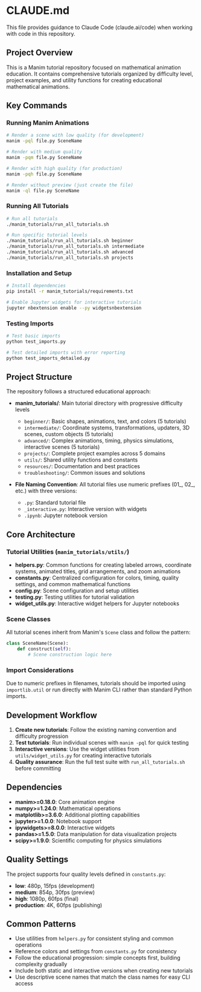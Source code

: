 # CLAUDE.md

This file provides guidance to Claude Code (claude.ai/code) when working with code in this repository.

## Project Overview

This is a Manim tutorial repository focused on mathematical animation education. It contains comprehensive tutorials organized by difficulty level, project examples, and utility functions for creating educational mathematical animations.

## Key Commands

### Running Manim Animations
```bash
# Render a scene with low quality (for development)
manim -pql file.py SceneName

# Render with medium quality
manim -pqm file.py SceneName

# Render with high quality (for production)
manim -pqh file.py SceneName

# Render without preview (just create the file)
manim -ql file.py SceneName
```

### Running All Tutorials
```bash
# Run all tutorials
./manim_tutorials/run_all_tutorials.sh

# Run specific tutorial levels
./manim_tutorials/run_all_tutorials.sh beginner
./manim_tutorials/run_all_tutorials.sh intermediate
./manim_tutorials/run_all_tutorials.sh advanced
./manim_tutorials/run_all_tutorials.sh projects
```

### Installation and Setup
```bash
# Install dependencies
pip install -r manim_tutorials/requirements.txt

# Enable Jupyter widgets for interactive tutorials
jupyter nbextension enable --py widgetsnbextension
```

### Testing Imports
```bash
# Test basic imports
python test_imports.py

# Test detailed imports with error reporting
python test_imports_detailed.py
```

## Project Structure

The repository follows a structured educational approach:

- **manim_tutorials/**: Main tutorial directory with progressive difficulty levels
  - `beginner/`: Basic shapes, animations, text, and colors (5 tutorials)
  - `intermediate/`: Coordinate systems, transformations, updaters, 3D scenes, custom objects (5 tutorials)
  - `advanced/`: Complex animations, timing, physics simulations, interactive scenes (5 tutorials)
  - `projects/`: Complete project examples across 5 domains
  - `utils/`: Shared utility functions and constants
  - `resources/`: Documentation and best practices
  - `troubleshooting/`: Common issues and solutions

- **File Naming Convention**: All tutorial files use numeric prefixes (01_, 02_, etc.) with three versions:
  - `.py`: Standard tutorial file
  - `_interactive.py`: Interactive version with widgets
  - `.ipynb`: Jupyter notebook version

## Core Architecture

### Tutorial Utilities (`manim_tutorials/utils/`)

- **helpers.py**: Common functions for creating labeled arrows, coordinate systems, animated titles, grid arrangements, and zoom animations
- **constants.py**: Centralized configuration for colors, timing, quality settings, and common mathematical functions
- **config.py**: Scene configuration and setup utilities
- **testing.py**: Testing utilities for tutorial validation
- **widget_utils.py**: Interactive widget helpers for Jupyter notebooks

### Scene Classes

All tutorial scenes inherit from Manim's `Scene` class and follow the pattern:
```python
class SceneName(Scene):
    def construct(self):
        # Scene construction logic here
```

### Import Considerations

Due to numeric prefixes in filenames, tutorials should be imported using `importlib.util` or run directly with Manim CLI rather than standard Python imports.

## Development Workflow

1. **Create new tutorials**: Follow the existing naming convention and difficulty progression
2. **Test tutorials**: Run individual scenes with `manim -pql` for quick testing
3. **Interactive versions**: Use the widget utilities from `utils/widget_utils.py` for creating interactive tutorials
4. **Quality assurance**: Run the full test suite with `run_all_tutorials.sh` before committing

## Dependencies

- **manim>=0.18.0**: Core animation engine
- **numpy>=1.24.0**: Mathematical operations
- **matplotlib>=3.6.0**: Additional plotting capabilities
- **jupyter>=1.0.0**: Notebook support
- **ipywidgets>=8.0.0**: Interactive widgets
- **pandas>=1.5.0**: Data manipulation for data visualization projects
- **scipy>=1.9.0**: Scientific computing for physics simulations

## Quality Settings

The project supports four quality levels defined in `constants.py`:
- **low**: 480p, 15fps (development)
- **medium**: 854p, 30fps (preview)
- **high**: 1080p, 60fps (final)
- **production**: 4K, 60fps (publishing)

## Common Patterns

- Use utilities from `helpers.py` for consistent styling and common operations
- Reference colors and settings from `constants.py` for consistency
- Follow the educational progression: simple concepts first, building complexity gradually
- Include both static and interactive versions when creating new tutorials
- Use descriptive scene names that match the class names for easy CLI access